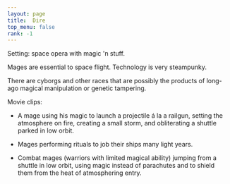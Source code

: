 ```yaml
---
layout: page
title:  Dire
top_menu: false
rank: -1
---
```


Setting: space opera with magic 'n stuff.

Mages are essential to space flight. Technology is very steampunky.

There are cyborgs and other races that are possibly the products of
long-ago magical manipulation or genetic tampering.

Movie clips:

* A mage using his magic to launch a projectile á la a railgun,
  setting the atmosphere on fire, creating a small storm, and obliterating
  a shuttle parked in low orbit.

* Mages performing rituals to job their ships many light years.

* Combat mages (warriors with limited magical ability) jumping
  from a shuttle in low orbit, using magic instead of parachutes
  and to shield them from the heat of atmosphering entry.
